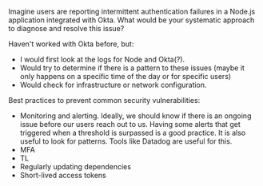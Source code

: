 Imagine users are reporting intermittent authentication failures in a Node.js application integrated with Okta. What would be your systematic approach to diagnose and resolve this issue?

Haven't worked with Okta before, but:

* I would first look at the logs for Node and Okta(?).
* Would try to determine if there is a pattern to these issues (maybe it only happens on a specific time of the day or for specific users)
* Would check for infrastructure or network configuration.

Best practices to prevent common security vulnerabilities:
* Monitoring and alerting. Ideally, we should know if there is an ongoing issue before our users reach out to us. Having some alerts that get triggered when a threshold is surpassed is a good practice. It is also useful to look for patterns. Tools like Datadog are useful for this.
* MFA
* TL
* Regularly updating dependencies
* Short-lived access tokens